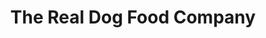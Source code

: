 ---
title: "The Real Dog Food Company"
url: /attleborough/the-real-dog-food-company/
shop: Tiere
---
